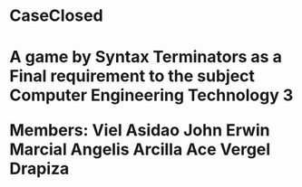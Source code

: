 # CaseClosed
<h1>A game by Syntax Terminators as a Final requirement to the subject <b>Computer Engineering Technology 3</b>

Members:
Viel Asidao
John Erwin Marcial
Angelis Arcilla
Ace Vergel Drapiza
